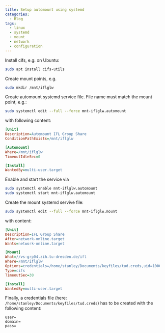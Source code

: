 ```yaml
---
title: Setup automount using systemd
categories:
  - Blog
tags:
  - linux
  - systemd
  - mount
  - network
  - configuration
---
```


Install cifs, e.g. on Ubuntu:
```bash
sudo apt install cifs-utils
```

Create mount points, e.g.
```bash
sudo mkdir /mnt/iflglw
```

Create automount systemd service file. File name must match the mount point, e.g.:
```bash
sudo systemctl edit --full --force mnt-iflglw.automount
```
with following content:
```ini
[Unit]
Description=Automount IFL Group Share
ConditionPathExists=/mnt/iflglw

[Automount]
Where=/mnt/iflglw
TimeoutIdleSec=0

[Install]
WantedBy=multi-user.target
```

Enable and start the service via
```bash
sudo systemctl enable mnt-iflglw.automount
sudo systemctl start mnt-iflglw.automount
```

Create the mount systemd servive file:
```bash
sudo systemctl edit --full --force mnt-iflglw.mount
```
with content:
```ini
[Unit]
Description=IFL Group Share
After=network-online.target
Wants=network-online.target

[Mount]
What=//vs-grp04.zih.tu-dresden.de/ifl
Where=/mnt/iflglw
Options=credentials=/home/stanley/Documents/keyfiles/tud.creds,uid=1000,gid=1000,iocharset=utf8,file_mode=0644,dir_mode=0755,noperm
Type=cifs
TimeoutSec=30

[Install]
WantedBy=multi-user.target
```

Finally, a credentials file (here: `/home/stanley/Documents/keyfiles/tud.creds`) has to be created with the following content:
```
user=
domain=
pass=
```